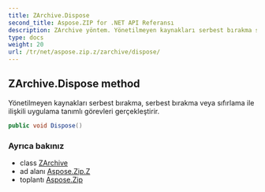 ```yaml
---
title: ZArchive.Dispose
second_title: Aspose.ZIP for .NET API Referansı
description: ZArchive yöntem. Yönetilmeyen kaynakları serbest bırakma serbest bırakma veya sıfırlama ile ilişkili uygulama tanımlı görevleri gerçekleştirir.
type: docs
weight: 20
url: /tr/net/aspose.zip.z/zarchive/dispose/
---
```

## ZArchive.Dispose method

Yönetilmeyen kaynakları serbest bırakma, serbest bırakma veya sıfırlama ile ilişkili uygulama tanımlı görevleri gerçekleştirir.

```csharp
public void Dispose()
```

### Ayrıca bakınız

* class [ZArchive](../)
* ad alanı [Aspose.Zip.Z](../../zarchive/)
* toplantı [Aspose.Zip](../../../)


